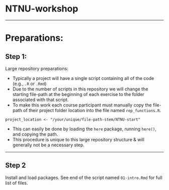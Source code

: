 # NTNU-workshop

***

# Preparations:

## Step 1:

Large repository preparations: 

- Typically a project will have a single script containing all of the code (e.g., `.R` or `.Rmd`)
- Due to the number of scripts in this repository we will change the starting file-path at the beginning of each exercise to the folder associated with that script.
- To make this work each course participant must manually copy the file-path of their project folder location into the file named `rep_functions.R`. 


`project_location <- "/your/unique/file-path-stem/NTNU-start"` 


- This can easily be done by loading the `here` package, running `here()`, and copying the path. 
- This procedure is unique to this large repository structure & will generally not be a necessary step.

***

## Step 2

Install and load packages. See end of the script named `01-intro.Rmd` for full list of files.